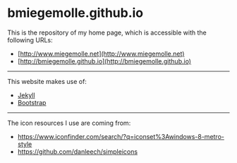 bmiegemolle.github.io
=====================

This is the repository of my home page, which is accessible with the following URLs:

* [http://www.miegemolle.net](http://www.miegemolle.net)
* [http://bmiegemolle.github.io](http://bmiegemolle.github.io)

---

This website makes use of:

* [Jekyll](http://jekyllrb.com/)
* [Bootstrap](http://getbootstrap.com/)

---

The icon resources I use are coming from:

* https://www.iconfinder.com/search/?q=iconset%3Awindows-8-metro-style
* https://github.com/danleech/simpleicons

